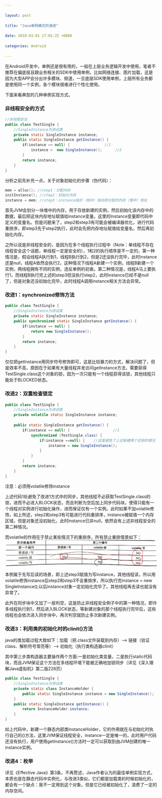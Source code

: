 ```yaml
---

layout: post 

title: "Java单例模式的演进" 

date: 2018-03-01 17:01:25 +0800 

categories: Android

---
```


在Android开发中，单例还是很有用的，一般在上层业务逻辑开发中使用，笔者不推荐在偏底层且跟业务相关的SDK中使用单例，比如网络连接、图片加载，这是因为大型APP会分出许多模块、频道，一旦底层SDK使用单例，上层所有业务都是使用同一个实例，各个模块很难进行个性化使用。

下面来看典型的几种单例实现方式。

### 非线程安全的方式
```java
//非线程安全
public class TestSingle {
    //SingleInstance为测试类
    private static SingleInstance instance;
    public static SingleInstance getInstance() {
        if(instance == null) {                //1
            instance =  new SingleInstance();      //2  
        }
        return instance;
    }
}
```

分析之前先补充一点，关于对象初始化的步骤（伪代码）：
```c
mem = alloc(); //step1：分配内存
initInstance(); //step2：初始化内存
instance = mem; //step3：instance指针（栈中）指向刚分配的内存（堆中）地址
```

首先JVM会划分一块堆中的内存，用于存放新建的实例，然后初始化该内存中的数据，最后把这块内存地址赋值给instance变量。这里的Instance变量即代码中定义的变量名。但是问题来了，step2和step3有可能会被编译器优化，进行代码重排序，即step3先于step2执行，此时会先把内存地址赋值给变量名，然后再初始化内存。

之所以说是非线程安全的，是因为在多个线程执行过程中（Note：单线程不存在线程安全这个话题，单线程一定是安全的），1和2的执行顺序是不一定的，第一种情况是，假设线程A执行到1，线程B执行到2，但是2还没执行完毕，此时instance还是null，线程A依然会执行2，这种情况下线程A新建一个实例，线程B新建一个实例，两线程拥有不同的实例，违反单例的初衷。第二种情况是，线程A马上要执行1，而线程B执行完上述的step3但没执行step2，此时instance已经不是null了，但是对象还没初始化完毕，此时线程A调用instance相关方法会异常。

### 改进1：synchronized修饰方法
```java
public class TestSingle {
    //SingleInstance为测试类
    private static SingleInstance instance;
    public synchronized static SingleInstance getInstance() {
        if(instance == null) {
            return new SingleInstance();
        }
        return instance;
    }
}
```

仅仅把getInstance用同步符号修饰即可，这是比较暴力的方式，解决问题了，但是效率不高，原因在于如果有大量线程并发访问getInstance方法，需要获得TestSingle.class这个对象的锁，因为一次只能有一个线程获得该锁，其他线程只能处于BLOCKED状态。

### 改进2：双重检查锁定
```java
public class TestSingle {
    //SingleInstance为测试类
    private volatile static SingleInstance instance;
    
    public static SingleInstance getInstance() {
        if(instance == null) {                    //1
            synchronized (TestSingle.class) {
                if(instance ==null) {    //这里避免了上述新建两个实例的情况
                    instance = new SingleInstance();
                }
            }
        }
        return instance;
    }
}
```
注意：必须用volatile修饰instance

上述代码1处避免了改进1方式中的同步，其他线程不必获取TestSingle.class的锁，进而不必进入BLOCK状态，而且判断为空后加上同步代码块，使得只能有一个线程对实例进行初始化操作，进而保证仅有一个实例。此时如果不加volatile修饰，如上所述，step2和step3有可能进行代码重排序，instance被赋值一个内存区域，但是对象还没初始化，此时instance已非null，依然会有上述非线程安全的第二种情况。

而volatile的作用在于禁止某些情况下的重排序，所有禁止重排情景如下：
!["hhh"](https://raw.githubusercontent.com/boomstack/boomstack.github.io/master/assets/all/WeChat%20Screenshot_20190630205817.png)

本例属于先写后读的场景，即上述step3赋值为写instance，其他线程读，所以用volatile修饰instance后step2和step3不会重排序，所以执行完instance = new SingleInstance();以后instance对象一定初始化完毕了。其他线程再去读也就没有异常了。

此外在同步块中又加了一层判空，这是防止非线程安全例子中的第一种情况，即许多线程执行到1，然后进入BLOCK状态，等新建对象的那个线程执行完毕后，这些线程也会依次进入同步块中，再次判空就防止多次新建实例。

### 改进3：利用类的初始化时的clinit()方法
java的类加载过程大致如下：加载（把.class文件装载到内存）--> 链接（验证class、解析符号常亮等）--> 初始化（执行类构造器clinit）

其中第三步类构造器主要操作两个方面:一是初始化类变量，二是执行static代码块，而且JVM保证这个方法在多线程环境下能被正确地加锁同步（详见《深入理解Java虚拟机》第二版226页）

```java
public class TestSingle {
    //SingleInstance为测试类
    private static class InstanceHolder {
        public static SingleInstance instance = new SingleInstance();  //1
    }
    public static SingleInstance getInstance() {
        return InstanceHolder.instance;
    }
}
```
如上代码中，新建一个静态内部类InstanceHolder，它的作用就在与初始化时执行自己的<clinit>()方法，这里JVM保证线程安全，instance一定是唯一的，此时用户代码还没有执行，用户使用getInstance()方法时一定可以获取到由JVM创建的唯一instance实例。

### 改进4：枚举
详见《Effective Java》第3条，不再赘述，Java作者认为的最佳单例实现方式，本质也是在静态代码中实例化，与改进3类似，它们都是加载类的时候初始化的，都会有一个缺点：我不一定用到这个对象，但是它已经被初始化了，浪费了一定的内存空间。


